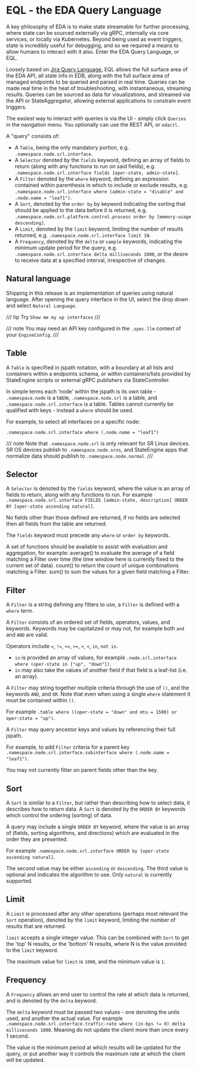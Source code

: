 # EQL - the EDA Query Language

A key philosophy of EDA is to make state streamable for further processing, where state can be sourced externally via gRPC, internally via core services, or locally via Kubernetes. Beyond being used as event triggers, state is incredibly useful for debugging, and so we required a means to allow humans to interact with it also. Enter the EDA Query Language, or EQL.

Loosely based on [Jira Query Language][jql-overview], EQL allows the full surface area of the EDA API, all state info in EDB, along with the full surface area of managed endpoints to be queried and parsed in real time. Queries can be made real time in the heat of troubleshooting, with instantaneous, streaming results. Queries can be sourced as data for visualizations, and streamed via the API or StateAggregator, allowing external applications to constrain event triggers.

The easiest way to interact with queries is via the UI - simply click `Queries` in the navigation menu. You optionally can use the REST API, or `edactl`.

A "query" consists of:

* A `Table`, being the only mandatory portion, e.g. `.namespace.node.srl.interface`.
* A `Selector` denoted by the `fields` keyword, defining an array of fields to return (along with any functions to run on said fields), e.g. `.namespace.node.srl.interface fields [oper-state, admin-state]`.
* A `Filter` denoted by the `where` keyword, defining an expression contained within parenthesis in which to include or exclude results, e.g. `.namespace.node.srl.interface where (admin-state = "disable" and .node.name = "leaf1")`.
* A `Sort`, denoted by the `order by` by keyword indicating the sorting that should be applied to the data before it is returned, e.g. `.namespace.node.srl.platform.control.process order by [memory-usage descending]`.
* A `Limit`, denoted by the `limit` keyword, limiting the number of results returned, e.g. `.namespace.node.srl.interface limit 10`.
* A `Frequency`, denoted by the `delta` or `sample` keywords, indicating the minimum update period for the query, e.g. `.namespace.node.srl.interface delta milliseconds 1000`, or the desire to receive data at a specified interval, irrespective of changes.

## Natural language

Shipping in this release is an implementation of queries using natural language. After opening the query interface in the UI, select the drop down and select `Natural Language`.

/// tip
Try `Show me my up interfaces`
///

/// note
You may need an API key configured in the `.spec.llm` context of your `EngineConfig`.
///

## Table

A `Table` is specified in jspath notation, with a boundary at all lists and containers within a endpoints schema, or within containers/lists provided by StateEngine scripts or external gRPC publishers via StateController.

In simple terms each 'node' within the jspath is its own table - `.namespace.node` is a table, `.namespace.node.srl` is a table, and `.namespace.node.srl.interface` is a table. Tables cannot currently be qualified with keys - instead a `where` should be used.

For example, to select all interfaces on a specific node:

```{.shell .no-select}
.namespace.node.srl.interface where (.node.name = "leaf1")
```

/// note
Note that `.namespace.node.srl` is only relevant for SR Linux devices. SR OS devices publish to `.namespace.node.sros`, and StateEngine apps that normalize data should publish to `.namespace.node.normal`.
///

## Selector

A `Selector` is denoted by the `fields` keyword, where the value is an array of fields to return, along with any functions to run. For example `.namespace.node.srl.interface FIELDS [admin-state, description] ORDER BY [oper-state ascending natural]`.

No fields other than those defined are returned, if no fields are selected then all fields from the table are returned.

The `fields` keyword must precede any `where` or `order by` keywords.

A set of functions should be available to assist with evaluation and aggregation, for example:
average() to evaluate the average of a field matching a Filter over time (the time window here is currently fixed to the current set of data).
count() to return the count of unique combinations matching a Filter.
sum() to sum the values for a given field matching a Filter.

## Filter

A `Filter` is a string defining any filters to use, a `Filter` is defined with a `where` term.

A `Filter` consists of an ordered set of fields, operators, values, and keywords. Keywords may be capitalized or may not, for example both `and` and `AND` are valid.

Operators include `=`, `!=`, `<=`, `>=`, `>`, `<`, `in`, `not in`.

* `in` is provided an array of values, for example `.node.srl.interface where (oper-state in ["up", "down"])`.
* `in` may also take the values of another field if that field is a leaf-list (i.e. an array).

A `Filter` may string together multiple criteria through the use of `()`, and the keywords `AND`, and `OR`. Note that even when using a single `where` statement it must be contained within `()`.

For example `.table where ((oper-state = "down" and mtu = 1500) or oper-state = "up")`.

A `Filter` may query ancestor keys and values by referencing their full jspath.

For example, to add `Filter` criteria for a parent key `.namespace.node.srl.interface.subinterface where (.node.name = "leaf1")`.

You may not currently filter on parent fields other than the key.

## Sort

A `Sort` is similar to a `Filter`, but rather than describing how to select data, it describes how to return data. A `Sort` is denoted by the `ORDER BY` keywords which control the ordering (sorting) of data.

A query may include a single `ORDER BY` keyword, where the value is an array of (fields, sorting algorithms, and directions) which are evaluated in the order they are presented.

For example `.namespace.node.srl.interface ORDER by [oper-state ascending natural]`.

The second value may be either `ascending` or `descending`.
The third value is optional and indicates the algorithm to use. Only `natural` is currently supported.

## Limit

A `Limit` is processed after any other operations (perhaps most relevant the `Sort` operation), denoted by the `limit` keyword, limiting the number of results that are returned.

`limit` accepts a single integer value. This can be combined with `Sort` to get the 'top' N results, or the 'bottom' N results, where N is the value provided to the `limit` keyword.

The maximum value for `limit` is `1000`, and the minimum value is `1`.

## Frequency

A `Frequency` allows an end user to control the rate at which data is returned, and is denoted by the `delta` keyword.

The `delta` keyword must be passed two values - one denoting the units used, and another the actual value.
For example `.namespace.node.srl.interface.traffic-rate where (in-bps != 0) delta milliseconds 1000`. Meaning do not update the client more than once every 1 second.

The value is the minimum period at which results will be updated for the query, or put another way it controls the maximum rate at which the client will be updated.

[jql-overview]: https://support.atlassian.com/jira-service-management-cloud/docs/use-advanced-search-with-jira-query-language-jql/
